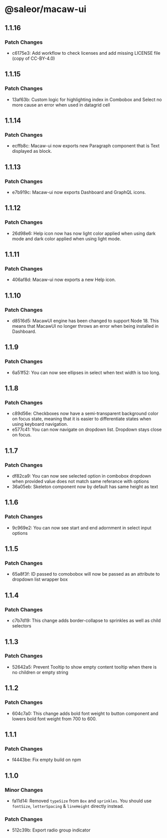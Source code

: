 # @saleor/macaw-ui

## 1.1.16

### Patch Changes

- c6175e3: Add workflow to check licenses and add missing LICENSE file (copy of CC-BY-4.0)

## 1.1.15

### Patch Changes

- 13af63b: Custom logic for highlighting index in Combobox and Select no more cause an error when used in datagrid cell

## 1.1.14

### Patch Changes

- ecffb8c: Macaw-ui now exports new Paragraph component that is Text displayed as block.

## 1.1.13

### Patch Changes

- e7b919c: Macaw-ui now exports Dashboard and GraphQL icons.

## 1.1.12

### Patch Changes

- 26d98e6: Help icon now has now light color applied when using dark mode and dark color applied when using light mode.

## 1.1.11

### Patch Changes

- 406af8d: Macaw-ui now exports a new Help icon.

## 1.1.10

### Patch Changes

- d8516d5: MacawUI engine has been changed to support Node 18. This means that MacawUI no longer throws an error when being installed in Dashboard.

## 1.1.9

### Patch Changes

- 6a51f52: You can now see ellipses in select when text width is too long.

## 1.1.8

### Patch Changes

- c89d56e: Checkboxes now have a semi-transparent background color on focus state, meaning that it is easier to differentiate states when using keyboard navigation.
- e577c41: You can now navigate on dropdown list. Dropdown stays close on focus.

## 1.1.7

### Patch Changes

- df82ca9: You can now see selected option in combobox dropdown when provided value does not match same referance with options
- 36a05eb: Skeleton component now by default has same height as text

## 1.1.6

### Patch Changes

- 9c969e2: You can now see start and end adornment in select input options

## 1.1.5

### Patch Changes

- 65a8f3f: ID passed to comobobox will now be passed as an attribute to dropdown list wrapper box

## 1.1.4

### Patch Changes

- c7b7d19: This change adds border-collapse to sprinkles as well as child selectors

## 1.1.3

### Patch Changes

- 52642a5: Prevent Tooltip to show empty content tooltip when there is no children or empty string

## 1.1.2

### Patch Changes

- 604c7a0: This change adds bold font weight to button component and lowers bold font weight from 700 to 600.

## 1.1.1

### Patch Changes

- f4443be: Fix empty build on npm

## 1.1.0

### Minor Changes

- fa11d14: Removed `typeSize` from `Box` and `sprinkles`. You should use `fontSize`, `letterSpacing` & `lineHeight` directly instead.

### Patch Changes

- 512c39b: Export radio group indicator
